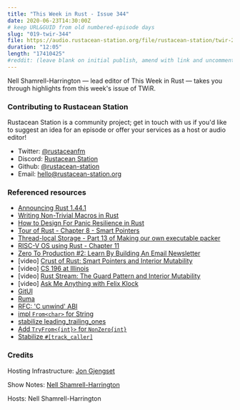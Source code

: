 ```yaml
---
title: "This Week in Rust - Issue 344"
date: 2020-06-23T14:30:00Z
# keep URL&GUID from old numbered-episode days
slug: "019-twir-344"
file: https://audio.rustacean-station.org/file/rustacean-station/twir-2020-06-23.mp3
duration: "12:05"
length: "17410425"
#reddit: (leave blank on initial publish, amend with link and uncomment this line after Reddit thread has been posted)
---
```


Nell Shamrell-Harrington — lead editor of This Week in Rust — takes you through highlights from this week's issue of TWiR.

<!--
The episode introduction goes here.
The first paragraph should ideally be short, and is used in various
places as a "short description" for the episode. Any subsequent
paragraphs show up as "expanded description".
-->

### Contributing to Rustacean Station

<!-- You can probably leave this as-is -->

Rustacean Station is a community project; get in touch with us if you'd like to suggest an idea for an episode or offer your services as a host or audio editor!

 - Twitter: [@rustaceanfm](https://twitter.com/rustaceanfm)
 - Discord: [Rustacean Station](https://discord.gg/cHc3Gyc)
 - Github: [@rustacean-station](https://github.com/rustacean-station/)
 - Email: [hello@rustacean-station.org](mailto:hello@rustacean-station.org)

### Referenced resources

* [Announcing Rust 1.44.1](https://blog.rust-lang.org/2020/06/18/Rust.1.44.1.html)
* [Writing Non-Trivial Macros in Rust](http://adventures.michaelfbryan.com/posts/non-trivial-macros/)
* [How to Design For Panic Resilience in Rust](https://towardsdatascience.com/how-to-design-for-panic-resilience-in-rust-55d5fd2478b9)
* [Tour of Rust - Chapter 8 - Smart Pointers](https://tourofrust.com/chapter_8_en.html)
* [Thread-local Storage - Part 13 of Making our own executable packer](https://fasterthanli.me/blog/2020/thread-local-storage/)
* [RISC-V OS using Rust - Chapter 11](http://osblog.stephenmarz.com/ch11.html)
* [Zero To Production #2: Learn By Building An Email Newsletter](https://www.lpalmieri.com/posts/2020-06-21-zero-to-production-2-learn-by-building-an-email-newsletter/)
* [video] [Crust of Rust: Smart Pointers and Interior Mutability](https://www.youtube.com/watch?v=8O0Nt9qY_vo)
* [video] [CS 196 at Illinois](https://www.youtube.com/channel/UCRA18QWPzB7FYVyg0WFKC6g/videos)
* [video] [Rust Stream: The Guard Pattern and Interior Mutability](https://www.youtube.com/watch?v=lmEKIvLh9D4&feature=youtu.be)
* [video] [Ask Me Anything with Felix Klock](https://www.youtube.com/watch?v=jGgQmnPH0dQ&feature=youtu.be&t=28792)
* [GitUI](https://github.com/extrawurst/gitui)
* [Ruma](https://github.com/ruma/ruma)
* [RFC: 'C unwind' ABI](https://github.com/rust-lang/rfcs/pull/2945)
* [impl `From<char>` for String](https://github.com/rust-lang/rust/pull/73466)
* [stabilize leading_trailing_ones](https://github.com/rust-lang/rust/pull/73032)
* [Add `TryFrom<{int}>` for `NonZero{int}`](https://github.com/rust-lang/rust/pull/72717)
* [Stabilize `#[track_caller]`](https://github.com/rust-lang/rust/pull/72445)

### Credits

Hosting Infrastructure: [Jon Gjengset](https://twitter.com/jonhoo/)

Show Notes: [Nell Shamrell-Harrington](https://twitter.com/nellshamrell)

Hosts: Nell Shamrell-Harrington
